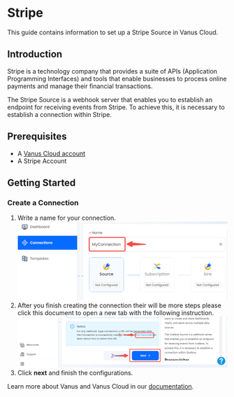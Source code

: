 # Stripe

This guide contains information to set up a Stripe Source in Vanus Cloud.

## Introduction

Stripe is a technology company that provides a suite of APIs (Application Programming Interfaces) and tools that enable businesses to process online payments and manage their financial transactions.

The Stripe Source is a webhook server that enables you to establish an endpoint for receiving events from Stripe. To achieve this, it is necessary to establish a connection within Stripe.

## Prerequisites

- A [Vanus Cloud account](https://cloud.vanus.ai)
- A Stripe Account

## Getting Started

### Create a Connection

1. Write a name for your connection.
   ![img.png](images/connection.png)
2. After you finish creating the connection their will be more steps please click this document to open a new tab with the following instruction.
   ![img.png](images/webhook_setup.png)
3. Click **next** and finish the configurations.

Learn more about Vanus and Vanus Cloud in our [documentation](https://docs.vanus.ai).
